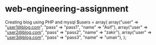 # web-engineering-assignment
Creating blog using PHP and mysql
$users = array(
        array("user" => "user1@blog.com", "pass" => "pass1", "name" => "Asif"),
        array("user" => "user2@blog.com", "pass" => "pass2", "name" => "zakir"),
        array("user" => "user3@blog.com", "pass" => "pass3", "name" => "umair"),
    );
